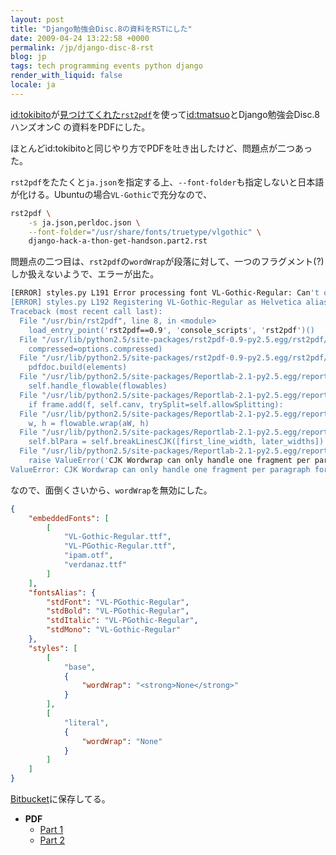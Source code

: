 ```yaml
---
layout: post
title: "Django勉強会Disc.8の資料をRSTにした"
date: 2009-04-24 13:22:58 +0000
permalink: /jp/django-disc-8-rst
blog: jp
tags: tech programming events python django
render_with_liquid: false
locale: ja
---
```


[id:tokibito](http://d.hatena.ne.jp/nullpobug/ "岡野真也")が[見つけてくれた](http://d.hatena.ne.jp/nullpobug/20090424)[`rst2pdf`](https://rst2pdf.org/)を使って[id:tmatsuo](http://takashi-matsuo.blogspot.com/ "松尾貴史")とDjango勉強会Disc.8 ハンズオンC の資料をPDFにした。

ほとんどid:tokibitoと同じやり方でPDFを吐き出したけど、問題点が二つあった。

`rst2pdf`をたたくと`ja.json`を指定する上、`--font-folder`も指定しないと日本語が化ける。Ubuntuの場合`VL-Gothic`で充分なので、

```bash
rst2pdf \
    -s ja.json,perldoc.json \
    --font-folder="/usr/share/fonts/truetype/vlgothic" \
    django-hack-a-thon-get-handson.part2.rst
```

問題点の二つ目は、`rst2pdf`の`wordWrap`が段落に対して、一つのフラグメント(?)しか扱えないようで、エラーが出た。

```bash
[ERROR] styles.py L191 Error processing font VL-Gothic-Regular: Can't open file "ipam.otf"
[ERROR] styles.py L192 Registering VL-Gothic-Regular as Helvetica alias
Traceback (most recent call last):
  File "/usr/bin/rst2pdf", line 8, in <module>
    load_entry_point('rst2pdf==0.9', 'console_scripts', 'rst2pdf')()
  File "/usr/lib/python2.5/site-packages/rst2pdf-0.9-py2.5.egg/rst2pdf/createpdf.py", line 1212, in main
    compressed=options.compressed)
  File "/usr/lib/python2.5/site-packages/rst2pdf-0.9-py2.5.egg/rst2pdf/createpdf.py", line 991, in createPdf
    pdfdoc.build(elements)
  File "/usr/lib/python2.5/site-packages/Reportlab-2.1-py2.5.egg/reportlab/platypus/doctemplate.py", line 740, in build
    self.handle_flowable(flowables)
  File "/usr/lib/python2.5/site-packages/Reportlab-2.1-py2.5.egg/reportlab/platypus/doctemplate.py", line 638, in handle_flowable
    if frame.add(f, self.canv, trySplit=self.allowSplitting):
  File "/usr/lib/python2.5/site-packages/Reportlab-2.1-py2.5.egg/reportlab/platypus/frames.py", line 141, in _add
    w, h = flowable.wrap(aW, h)
  File "/usr/lib/python2.5/site-packages/Reportlab-2.1-py2.5.egg/reportlab/platypus/paragraph.py", line 567, in wrap
    self.blPara = self.breakLinesCJK([first_line_width, later_widths])
  File "/usr/lib/python2.5/site-packages/Reportlab-2.1-py2.5.egg/reportlab/platypus/paragraph.py", line 819, in breakLinesCJK
    raise ValueError('CJK Wordwrap can only handle one fragment per paragraph for now')
ValueError: CJK Wordwrap can only handle one fragment per paragraph for now
```

なので、面倒くさいから、`wordWrap`を無効にした。

```json
{
    "embeddedFonts": [
        [
            "VL-Gothic-Regular.ttf",
            "VL-PGothic-Regular.ttf",
            "ipam.otf",
            "verdanaz.ttf"
        ]
    ],
    "fontsAlias": {
        "stdFont": "VL-PGothic-Regular",
        "stdBold": "VL-PGothic-Regular",
        "stdItalic": "VL-PGothic-Regular",
        "stdMono": "VL-Gothic-Regular"
    },
    "styles": [
        [
            "base",
            {
                "wordWrap": "<strong>None</strong>"
            }
        ],
        [
            "literal",
            {
                "wordWrap": "None"
            }
        ]
    ]
}
```

[Bitbucket](http://bitbucket.org/tmatsuo/gae-handson/src/)に保存してる。

- **PDF**
    - [Part 1](http://bitbucket.org/tmatsuo/gae-handson/raw/12bccec0295a/django-hack-a-thon-get-handson.pdf)
    - [Part 2](http://bitbucket.org/tmatsuo/gae-handson/raw/12bccec0295a/django-hack-a-thon-get-handson.part2.pdf)
